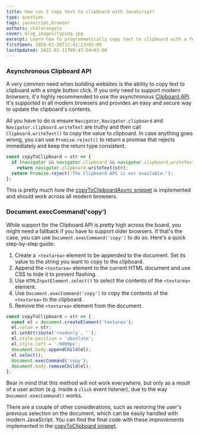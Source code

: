 ```yaml
---
title: How can I copy text to clipboard with JavaScript?
type: question
tags: javascript,browser
authors: chalarangelo
cover: blog_images/typing.jpg
excerpt: Learn how to programmatically copy text to clipboard with a few lines of JavaScript and level up your web development skills.
firstSeen: 2020-01-20T11:41:23+02:00
lastUpdated: 2022-01-11T09:47:54+03:00
---
```


### Asynchronous Clipboard API

A very common need when building websites is the ability to copy text to clipboard with a single button click. If you only need to support modern browsers, it's highly recommended to use the asynchronous [Clipboard API](https://developer.mozilla.org/en-US/docs/Web/API/Clipboard_API). It's supported in all modern browsers and provides an easy and secure way to update the clipboard's contents.

All you have to do is ensure `Navigator`, `Navigator.clipboard` and `Navigator.clipboard.writeText` are truthy and then call `Clipboard.writeText()` to copy the value to clipboard. In case anything goes wrong, you can use `Promise.reject()` to return a promise that rejects immediately and keep the return type consistent.

```js
const copyToClipboard = str => {
  if (navigator && navigator.clipboard && navigator.clipboard.writeText)
    return navigator.clipboard.writeText(str);
  return Promise.reject('The Clipboard API is not available.');
};
```

This is pretty much how the [copyToClipboardAsync snippet](/js/s/copy-to-clipboard-async) is implemented and should work across all modern browsers.

### Document.execCommand('copy')

While support for the Clipboard API is pretty high across the board, you might need a fallback if you have to support older browsers. If that's the case, you can use `Document.execCommand('copy')` to do so. Here's a quick step-by-step guide:

1. Create a` <textarea>` element to be appended to the document. Set its value to the string you want to copy to the clipboard.
2. Append the `<textarea>` element to the current HTML document and use CSS to hide it to prevent flashing.
3. Use `HTMLInputElement.select()` to select the contents of the `<textarea>` element.
4. Use `Document.execCommand('copy')` to copy the contents of the `<textarea>` to the clipboard.
5. Remove the `<textarea>` element from the document.

```js
const copyToClipboard = str => {
  const el = document.createElement('textarea');
  el.value = str;
  el.setAttribute('readonly', '');
  el.style.position = 'absolute';
  el.style.left = '-9999px';
  document.body.appendChild(el);
  el.select();
  document.execCommand('copy');
  document.body.removeChild(el);
};
```

Bear in mind that this method will not work everywhere, but only as a result of a user action (e.g. inside a `click` event listener), due to the way `Document.execCommand()` works.

There are a couple of other considerations, such as restoring the user's previous selection on the document, which can be easily handled with modern JavaScript. You can find the final code with these improvements implemented in the [copyToClipboard snippet](/js/s/copy-to-clipboard/).
